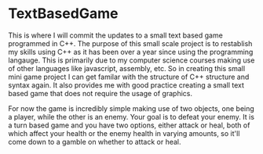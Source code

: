 # TextBasedGame
This is where I will commit the updates to a small text based game programmed in C++. The purpose of this small scale project is to restablish my skills using C++ as
it has been over a year since using the programming langauge. This is primarily due to my computer science courses making use of other languages like javascript,
assembly, etc. So in creating this small mini game project I can get familar with the structure of C++ structure and syntax again. It also provides me with good practice
creating a small text based game that does not require the usage of graphics.

For now the game is incredibly simple making use of two objects, one being a player, while the other is an enemy. Your goal is to defeat your enemy. It is a turn
based game and you have two options, either attack or heal, both of which affect your health or the enemy health in varying amounts, so it'll come down to a gamble on
whether to attack or heal.
